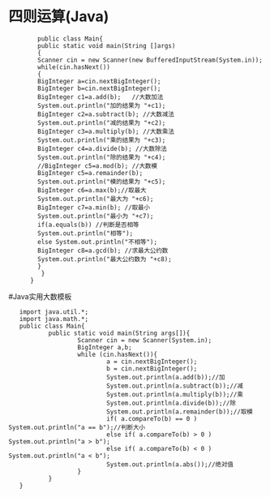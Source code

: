 # 四则运算(Java)

            public class Main{
            public static void main(String []args)
            {
            Scanner cin = new Scanner(new BufferedInputStream(System.in));
            while(cin.hasNext())
            {
            BigInteger a=cin.nextBigInteger();
            BigInteger b=cin.nextBigInteger();
            BigInteger c1=a.add(b);   //大数加法
            System.out.println("加的结果为 "+c1);
            BigInteger c2=a.subtract(b); //大数减法
            System.out.println("减的结果为 "+c2);
            BigInteger c3=a.multiply(b); //大数乘法
            System.out.println("乘的结果为 "+c3);
            BigInteger c4=a.divide(b); //大数除法
            System.out.println("除的结果为 "+c4);
            //BigInteger c5=a.mod(b); //大数模
            BigInteger c5=a.remainder(b);
            System.out.println("模的结果为 "+c5);
            BigInteger c6=a.max(b);//取最大
            System.out.println("最大为 "+c6);
            BigInteger c7=a.min(b); //取最小
            System.out.println("最小为 "+c7);
            if(a.equals(b)) //判断是否相等
            System.out.println("相等");
            else System.out.println("不相等");
            BigInteger c8=a.gcd(b); //求最大公约数
            System.out.println("最大公约数为 "+c8);
            }
             }
          }
        
#Java实用大数模板

       import java.util.*;
       import java.math.*;
       public class Main{
               public static void main(String args[]){
                       Scanner cin = new Scanner(System.in);
                       BigInteger a,b;
                       while (cin.hasNext()){
                               a = cin.nextBigInteger();
                               b = cin.nextBigInteger();
                               System.out.println(a.add(b));//加
                               System.out.println(a.subtract(b));//减
                               System.out.println(a.multiply(b));//乘
                               System.out.println(a.divide(b));//除
                               System.out.println(a.remainder(b));//取模
                               if( a.compareTo(b) == 0 ) System.out.println("a == b");//判断大小
                               else if( a.compareTo(b) > 0 ) System.out.println("a > b");
                               else if( a.compareTo(b) < 0 ) System.out.println("a < b");
                               System.out.println(a.abs());//绝对值
                       }
               }
       }
